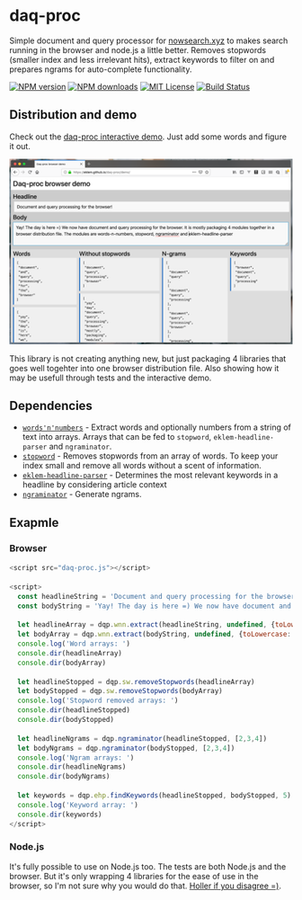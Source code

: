 # daq-proc
Simple document and query processor for [nowsearch.xyz](https://github.com/eklem/nowsearch.xyz) to makes search running in the browser and node.js a little better. Removes stopwords (smaller index and less irrelevant hits), extract keywords to filter on and prepares ngrams for auto-complete functionality.

[![NPM version][npm-version-image]][npm-url]
[![NPM downloads][npm-downloads-image]][npm-url]
[![MIT License][license-image]][license-url]
[![Build Status][travis-image]][travis-url]

## Distribution and demo

Check out the [daq-proc interactive demo](https://eklem.github.io/daq-proc/demo/). Just add some words and figure it out.

![Screenshot of the daq-proc broser demo](./demo/daq-proc-demo-screenshot.png)

This library is not creating anything new, but just packaging 4 libraries that goes well togehter into one browser distribution file. Also showing how it may be usefull through tests and the interactive demo.

## Dependencies

* [`words'n'numbers`](https://github.com/eklem/words-n-numbers) - Extract words and optionally numbers from a string of text into arrays. Arrays that can be fed to `stopword`, `eklem-headline-parser` and `ngraminator`.
* [`stopword`](https://github.com/fergiemcdowall/stopword) - Removes stopwords from an array of words. To keep your index small and remove all words without a scent of information.
* [`eklem-headline-parser`](https://github.com/eklem/eklem-headline-parser) - Determines the most relevant keywords in a headline by considering article context
* [`ngraminator`](https://github.com/fergiemcdowall/ngraminator) - Generate ngrams.

## Exapmle

### Browser

```javascript
<script src="daq-proc.js"></script>

<script>
  const headlineString = 'Document and query processing for the browser!'
  const bodyString = 'Yay! The day is here =) We now have document and query processing for the browser. It is mostly packaging 4 modules together in a browser distribution file. The modules are words-n-numbers, stopword, ngraminator and eklem-headline-parser'

  let headlineArray = dqp.wnn.extract(headlineString, undefined, {toLowercase: true})
  let bodyArray = dqp.wnn.extract(bodyString, undefined, {toLowercase: true})
  console.log('Word arrays: ')
  console.dir(headlineArray)
  console.dir(bodyArray)

  let headlineStopped = dqp.sw.removeStopwords(headlineArray)
  let bodyStopped = dqp.sw.removeStopwords(bodyArray)
  console.log('Stopword removed arrays: ')
  console.dir(headlineStopped)
  console.dir(bodyStopped)

  let headlineNgrams = dqp.ngraminator(headlineStopped, [2,3,4])
  let bodyNgrams = dqp.ngraminator(bodyStopped, [2,3,4])
  console.log('Ngram arrays: ')
  console.dir(headlineNgrams)
  console.dir(bodyNgrams)

  let keywords = dqp.ehp.findKeywords(headlineStopped, bodyStopped, 5)
  console.log('Keyword array: ')
  console.dir(keywords)
</script>
```

### Node.js
It's fully possible to use on Node.js too. The tests are both Node.js and the browser. But it's only wrapping 4 libraries for the ease of use in the browser, so I'm not sure why you would do that. [Holler if you disagree =)](https://github.com/eklem/daq-proc/issues/new).

[license-image]: http://img.shields.io/badge/license-MIT-blue.svg?style=flat
[license-url]: LICENSE
[npm-url]: https://npmjs.org/package/daq-proc
[npm-version-image]: http://img.shields.io/npm/v/daq-proc.svg?style=flat
[npm-downloads-image]: http://img.shields.io/npm/dm/daq-proc.svg?style=flat
[travis-url]: http://travis-ci.org/eklem/daq-proc
[travis-image]: http://img.shields.io/travis/eklem/daq-proc.svg?style=flat

